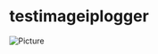# testimageiplogger
![Picture]("https://fe59-2a01-cb19-81a9-e600-c452-4530-9d8b-efa2.ngrok.io/aa.jpg")
